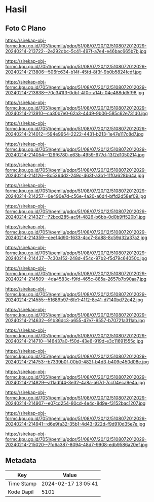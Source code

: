 # Hasil

## Foto C Plano

https://sirekap-obj-formc.kpu.go.id/7051/pemilu/pdpr/51/08/07/20/12/5108072012029-20240214-213722--2e292dbc-5c41-497f-a7e4-e46bac665b7b.jpg

https://sirekap-obj-formc.kpu.go.id/7051/pemilu/pdpr/51/08/07/20/12/5108072012029-20240214-213806--506fc634-b14f-45fd-8f3f-9b0b5824fcdf.jpg

https://sirekap-obj-formc.kpu.go.id/7051/pemilu/pdpr/51/08/07/20/12/5108072012029-20240214-213838--70c341f3-0dbf-4f0c-a14b-04c488dd5f98.jpg

https://sirekap-obj-formc.kpu.go.id/7051/pemilu/pdpr/51/08/07/20/12/5108072012029-20240214-213910--ca30b7e0-62a3-44d9-9b06-585c62e731d0.jpg

https://sirekap-obj-formc.kpu.go.id/7051/pemilu/pdpr/51/08/07/20/12/5108072012029-20240214-214012--594e9954-2222-4431-b213-1e47e117c8d7.jpg

https://sirekap-obj-formc.kpu.go.id/7051/pemilu/pdpr/51/08/07/20/12/5108072012029-20240214-214054--129f6780-e63b-4959-977d-13f2d1050214.jpg

https://sirekap-obj-formc.kpu.go.id/7051/pemilu/pdpr/51/08/07/20/12/5108072012029-20240214-214126--8c5364d2-249c-463f-a3b1-11f0a628b64a.jpg

https://sirekap-obj-formc.kpu.go.id/7051/pemilu/pdpr/51/08/07/20/12/5108072012029-20240214-214257--0e490e7d-c56e-4a20-a6d4-bffd2d58ef09.jpg

https://sirekap-obj-formc.kpu.go.id/7051/pemilu/pdpr/51/08/07/20/12/5108072012029-20240214-214327--72bcd285-ac9f-4826-b6bb-0d0b9ff520b1.jpg

https://sirekap-obj-formc.kpu.go.id/7051/pemilu/pdpr/51/08/07/20/12/5108072012029-20240214-214359--cee14d90-1633-4cc7-8d88-8c59d32a37a2.jpg

https://sirekap-obj-formc.kpu.go.id/7051/pemilu/pdpr/51/08/07/20/12/5108072012029-20240214-214437--7c30a152-248d-454c-97b2-f5d79c64050c.jpg

https://sirekap-obj-formc.kpu.go.id/7051/pemilu/pdpr/51/08/07/20/12/5108072012029-20240214-214509--4da4583c-f9fd-465c-885a-2657b7b90aa7.jpg

https://sirekap-obj-formc.kpu.go.id/7051/pemilu/pdpr/51/08/07/20/12/5108072012029-20240214-214555--51689b97-6fe1-41f2-8c41-d7140bd72c42.jpg

https://sirekap-obj-formc.kpu.go.id/7051/pemilu/pdpr/51/08/07/20/12/5108072012029-20240214-214632--91b36dc3-a655-47e7-9557-b70721a311ab.jpg

https://sirekap-obj-formc.kpu.go.id/7051/pemilu/pdpr/51/08/07/20/12/5108072012029-20240214-214710--146437a0-f50d-43e6-919d-e3c11691555c.jpg

https://sirekap-obj-formc.kpu.go.id/7051/pemilu/pdpr/51/08/07/20/12/5108072012029-20240214-214753--b7339b0f-00b0-482f-b4d3-b409e450d08e.jpg

https://sirekap-obj-formc.kpu.go.id/7051/pemilu/pdpr/51/08/07/20/12/5108072012029-20240214-214829--a11adf44-3e32-4a8a-a67d-7cc04eca9e4a.jpg

https://sirekap-obj-formc.kpu.go.id/7051/pemilu/pdpr/51/08/07/20/12/5108072012029-20240214-214907--e07cd254-80cd-4e4c-8d9e-f3152bac1207.jpg

https://sirekap-obj-formc.kpu.go.id/7051/pemilu/pdpr/51/08/07/20/12/5108072012029-20240214-214941--d6e9fa32-35b1-4d43-922d-f9d910d35e7e.jpg

https://sirekap-obj-formc.kpu.go.id/7051/pemilu/pdpr/51/08/07/20/12/5108072012029-20240214-215020--7fd6a387-8094-48d7-9908-edb9586a20ef.jpg


## Metadata

| Key        | Value               |
| ---------- | ------------------- |
| Time Stamp | 2024-02-17 13:05:41 |
| Kode Dapil | 5101                |



